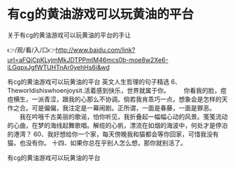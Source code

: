 # 有cg的黄油游戏可以玩黄油的平台
关于有cg的黄油游戏可以玩黄油的平台的手让

👉/观/看/入/口👉http://www.baidu.com/link?url=aFQjCpKLyjmMkJDTPPmIM46mcs0b-moe8w2Xe6-iLGqpxJgfWTUHTnAr0yehHs6i&wd

有cg的黄油游戏可以玩黄油的平台	英文人生哲理的句子精选	6、Theworldishiswhoenjoysit.活着感到快乐，世界就属于你。
　　你看我的脸，痘痘横生，一派青涩，跟我的心那么不协调。倘若我肯乖巧一点，想象会是怎样的天作之合。可是偏偏，我注定是一幕闹剧。正所谓，一面是春藤，一面是罪恶。
　　我在吟哦千古美丽的歌谣，怕你听见，我折叠起一幅幅心动的风景。笺笺流动的心曲，在梦的海线起舞歌唱。解缆的心帆，漂流在如烟的海波中，何处才是停泊的港湾？
		60、我好想给你一个家，每天傍晚我和猫都会等你回家，可惜我没有猫，也没有你。
	十四、如果你总在乎别人怎么想，那你就别活了。

有cg的黄油游戏可以玩黄油的平台
